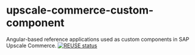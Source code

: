 # upscale-commerce-custom-component
Angular-based reference applications used as custom components in SAP Upscale Commerce.
[![REUSE status](https://api.reuse.software/badge/github.com/sap-samples/upscale-commerce-custom-component)](https://api.reuse.software/info/github.com/sap-samples/upscale-commerce-custom-component)

